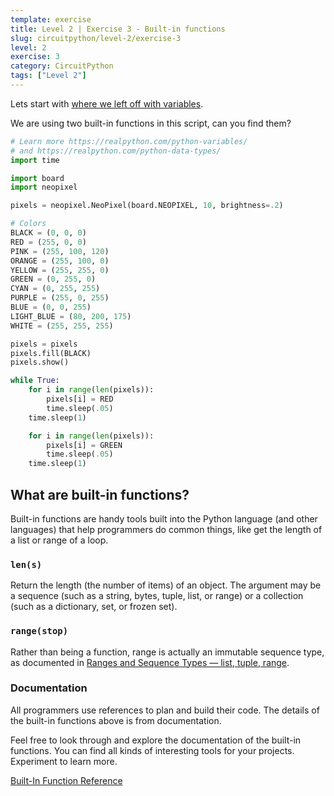 ```yaml
---
template: exercise
title: Level 2 | Exercise 3 - Built-in functions
slug: circuitpython/level-2/exercise-3
level: 2
exercise: 3
category: CircuitPython
tags: ["Level 2"]
---
```


Lets start with [where we left off with variables](../L2-E1).

We are using two built-in functions in this script, can you find them?

```python
# Learn more https://realpython.com/python-variables/
# and https://realpython.com/python-data-types/
import time

import board
import neopixel

pixels = neopixel.NeoPixel(board.NEOPIXEL, 10, brightness=.2)

# Colors
BLACK = (0, 0, 0)
RED = (255, 0, 0)
PINK = (255, 100, 120)
ORANGE = (255, 100, 0)
YELLOW = (255, 255, 0)
GREEN = (0, 255, 0)
CYAN = (0, 255, 255)
PURPLE = (255, 0, 255)
BLUE = (0, 0, 255)
LIGHT_BLUE = (80, 200, 175)
WHITE = (255, 255, 255)

pixels = pixels
pixels.fill(BLACK)
pixels.show()

while True:
    for i in range(len(pixels)):
        pixels[i] = RED
        time.sleep(.05)
    time.sleep(1)

    for i in range(len(pixels)):
        pixels[i] = GREEN
        time.sleep(.05)
    time.sleep(1)

```

## What are built-in functions?

Built-in functions are handy tools built into the Python language (and other languages) that help programmers do common things, like get the length of a list or range of a loop.

### `len(s)`

Return the length (the number of items) of an object. The argument may be a sequence (such as a string, bytes, tuple, list, or range) or a collection (such as a dictionary, set, or frozen set).

### `range(stop)`

Rather than being a function, range is actually an immutable sequence type, as documented in [Ranges and Sequence Types — list, tuple, range](https://docs.python.org/3/library/stdtypes.html#range).

### Documentation

All programmers use references to plan and build their code. The details of the built-in functions above is from documentation.

Feel free to look through and explore the documentation of the built-in functions. You can find all kinds of interesting tools for your projects. Experiment to learn more.

[Built-In Function Reference](https://docs.python.org/3/library/functions.html)
